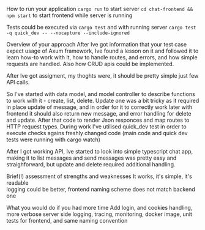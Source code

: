 How to run your application
```cargo run``` to start server
```cd chat-frontend && npm start``` to start frontend while server is running

Tests could be executed via ```cargo test``` and with running server ```cargo test -q quick_dev -- --nocapture --include-ignored```

Overview of your approach
After Ive got information that your test case expect usage of Axum framework, 
Ive found a lesson on it and followed it to learn how-to work with it, how to
handle routes, and errors, and how simple requests are handled. Also how CRUD apis
could be implemented.

After Ive got assigment, my thoghts were, it should be pretty simple just few 
API calls.

So I've started with data model, and model controller to describe functions 
to work with it - create, list, delete. Update one was a bit tricky as it required 
in place update of message, and in order for it to correctly work later 
with frontend it should also return new message, and error handling for delete 
and update. After that code to render Json responces and map routes to HTTP 
request types. During work I've utilised quick_dev test in order to execute checks
agains freshly changed code (main code and quick dev tests were running with cargo watch)

After I got working API, Ive started to look into simple typescript chat app,
making it to list messages and send messages was pretty easy and straighforward,
but update and delete required additional handling.

Brief(!) assessment of strengths and weaknesses
It works, it's simple, it's readable  
logging could be better, frontend naming scheme does not match backend one

What you would do if you had more time
Add login, and cookies handling, more verbose server side logging, tracing,
monitoring, docker image, unit tests for frontend, and same naming convention